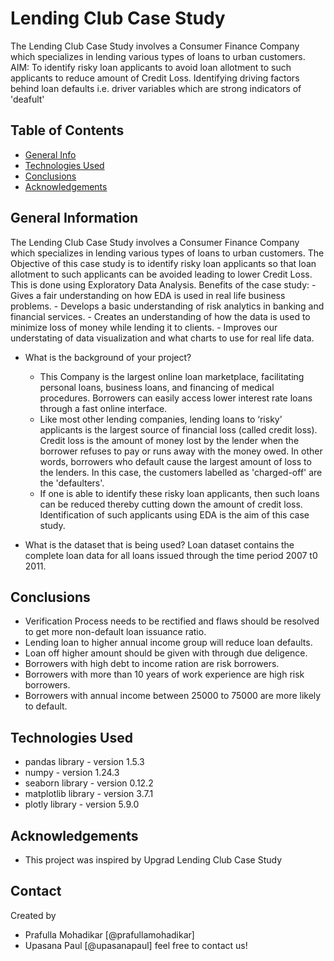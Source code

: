 # Lending Club Case Study
The Lending Club Case Study involves a Consumer Finance Company which specializes in lending various types of loans to urban customers.
AIM: To identify risky loan applicants to avoid loan allotment to such applicants to reduce amount of Credit Loss.
Identifying driving factors behind loan defaults i.e. driver variables which are strong indicators of 'deafult'


## Table of Contents
* [General Info](#general-information)
* [Technologies Used](#technologies-used)
* [Conclusions](#conclusions)
* [Acknowledgements](#acknowledgements)

<!-- You can include any other section that is pertinent to your problem -->

## General Information
The Lending Club Case Study involves a Consumer Finance Company which specializes in lending various types of loans to urban customers.
The Objective of this case study is to identify risky loan applicants so that loan allotment to such applicants can be avoided leading to lower Credit Loss. This is done using Exploratory Data Analysis.
Benefits of the case study:
    - Gives a fair understanding on how EDA is used in real life business problems.
    - Develops a basic understanding of risk analytics in banking and financial services.
    - Creates an understanding of how the data is used to minimize loss of money while lending it to clients.
    - Improves our understating of data visualization and what charts to use for real life data.

- What is the background of your project?
    - This Company is the largest online loan marketplace, facilitating personal loans, business loans, and financing of medical procedures. Borrowers can easily access lower interest rate loans through a fast online interface.
    - Like most other lending companies, lending loans to ‘risky’ applicants is the largest source of financial loss (called credit loss). Credit loss is the amount of money lost by the lender when the borrower refuses to pay or runs away with the money owed. In other words, borrowers who default cause the largest amount of loss to the lenders. In this case, the customers labelled as 'charged-off' are the 'defaulters'.
    - If one is able to identify these risky loan applicants, then such loans can be reduced thereby cutting down the amount of credit loss. Identification of such applicants using EDA is the aim of this case study.

- What is the dataset that is being used?
Loan dataset contains the complete loan data for all loans issued through the time period 2007 t0 2011.

<!-- You don't have to answer all the questions - just the ones relevant to your project. -->

## Conclusions
- Verification Process needs to be rectified and flaws should be resolved to get more non-default loan issuance ratio.
- Lending loan to higher annual income group will reduce loan defaults.
- Loan off higher amount should be given with through due deligence.
- Borrowers with high debt to income ration are risk borrowers.
- Borrowers with more than 10 years of work experience are high risk borrowers.
- Borrowers with annual income between 25000 to 75000 are more likely to default.

<!-- You don't have to answer all the questions - just the ones relevant to your project. -->


## Technologies Used
- pandas library - version 1.5.3
- numpy - version 1.24.3
- seaborn library - version 0.12.2
- matplotlib library - version 3.7.1
- plotly library - version 5.9.0

<!-- As the libraries versions keep on changing, it is recommended to mention the version of library used in this project -->

## Acknowledgements
- This project was inspired by Upgrad Lending Club Case Study


## Contact
Created by 
- Prafulla Mohadikar [@prafullamohadikar]
- Upasana Paul [@upasanapaul] 
    feel free to contact us!


<!-- Optional -->
<!-- ## License -->
<!-- This project is open source and available under the [... License](). -->

<!-- You don't have to include all sections - just the one's relevant to your project -->